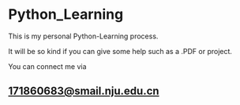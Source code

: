 # Python_Learning
This is my personal Python-Learning process. 

It will be so kind if you can give some help such as a .PDF or project. 

You can connect me via 
## 171860683@smail.nju.edu.cn
